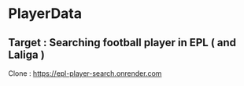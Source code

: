 # PlayerData
## Target : Searching football player in EPL ( and Laliga )
Clone : https://epl-player-search.onrender.com
